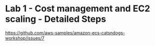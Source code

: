 # Lab 1 - Cost management and EC2 scaling - Detailed Steps

https://github.com/aws-samples/amazon-ecs-catsndogs-workshop/issues/7 